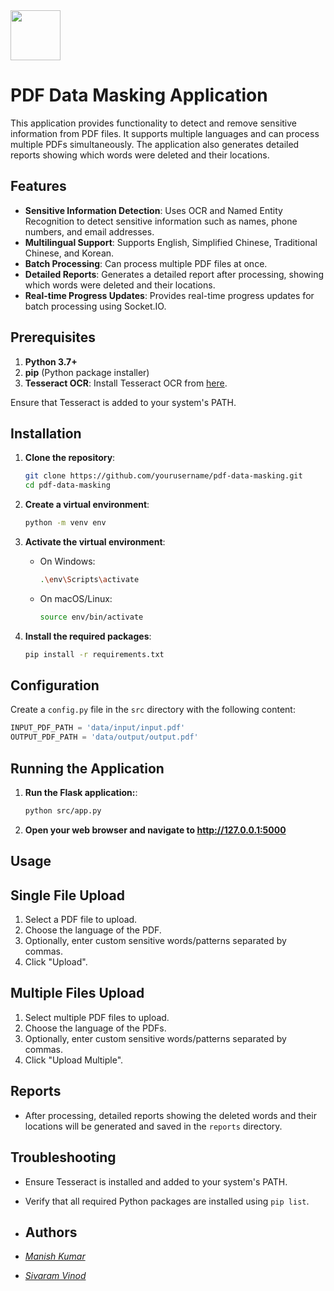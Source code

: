 <img src="https://encrypted-tbn0.gstatic.com/images?q=tbn:ANd9GcRgbYYh8q-lJnFL5XQjAegR-KdCTFmJz80MFQ&s" height=80>

# PDF Data Masking Application

This application provides functionality to detect and remove sensitive information from PDF files. It supports multiple languages and can process multiple PDFs simultaneously. The application also generates detailed reports showing which words were deleted and their locations.

## Features

- **Sensitive Information Detection**: Uses OCR and Named Entity Recognition to detect sensitive information such as names, phone numbers, and email addresses.
- **Multilingual Support**: Supports English, Simplified Chinese, Traditional Chinese, and Korean.
- **Batch Processing**: Can process multiple PDF files at once.
- **Detailed Reports**: Generates a detailed report after processing, showing which words were deleted and their locations.
- **Real-time Progress Updates**: Provides real-time progress updates for batch processing using Socket.IO.

## Prerequisites

1. **Python 3.7+**
2. **pip** (Python package installer)
3. **Tesseract OCR**: Install Tesseract OCR from [here](https://github.com/tesseract-ocr/tesseract).

Ensure that Tesseract is added to your system's PATH.

## Installation

1. **Clone the repository**:
    ```bash
    git clone https://github.com/yourusername/pdf-data-masking.git
    cd pdf-data-masking
    ```

2. **Create a virtual environment**:
    ```bash
    python -m venv env
    ```

3. **Activate the virtual environment**:
    - On Windows:
        ```bash
        .\env\Scripts\activate
        ```
    - On macOS/Linux:
        ```bash
        source env/bin/activate
        ```

4. **Install the required packages**:
    ```bash
    pip install -r requirements.txt
    ```

## Configuration

Create a `config.py` file in the `src` directory with the following content:

```python
INPUT_PDF_PATH = 'data/input/input.pdf'
OUTPUT_PDF_PATH = 'data/output/output.pdf'
```

## Running the Application

1. **Run the Flask application:**:
    ```bash
    python src/app.py
    ```
2. **Open your web browser and navigate to http://127.0.0.1:5000**

## Usage

## Single File Upload

1. Select a PDF file to upload.
2. Choose the language of the PDF.
3. Optionally, enter custom sensitive words/patterns separated by commas.
4. Click "Upload".

## Multiple Files Upload

1. Select multiple PDF files to upload.
2. Choose the language of the PDFs.
3. Optionally, enter custom sensitive words/patterns separated by commas.
4. Click "Upload Multiple".

## Reports

- After processing, detailed reports showing the deleted words and their locations will be generated and saved in the `reports` directory.

## Troubleshooting

- Ensure Tesseract is installed and added to your system's PATH.
- Verify that all required Python packages are installed using `pip list`.

- ## Authors

- [*Manish Kumar*](https://github.com/its-manishks)
- [*Sivaram Vinod*](https://github.com/sivaram-vinod)





